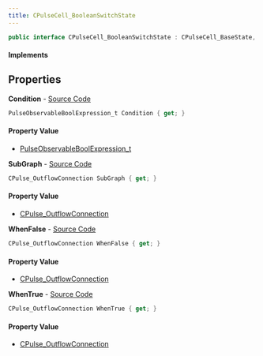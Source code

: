 ```yaml
---
title: CPulseCell_BooleanSwitchState
---
```


```csharp
public interface CPulseCell_BooleanSwitchState : CPulseCell_BaseState, CPulseCell_BaseYieldingInflow, CPulseCell_BaseFlow, CPulseCell_Base, ISchemaClass<CPulseCell_Base>, ISchemaClass<CPulseCell_BaseFlow>, ISchemaClass<CPulseCell_BaseYieldingInflow>, ISchemaClass<CPulseCell_BaseState>, ISchemaClass<CPulseCell_BooleanSwitchState>, ISchemaField, ISchemaClass, INativeHandle
```

#### Implements

## Properties

**Condition** - [Source Code](https://github.com/swiftly-solution/swiftlys2/blob/master/managed/src/SwiftlyS2.Generated/Schemas/Interfaces/CPulseCell_BooleanSwitchState.cs#L16)

```csharp
PulseObservableBoolExpression_t Condition { get; }
```

#### Property Value

- [PulseObservableBoolExpression_t](/docs/api/shared/schemadefinitions/pulseobservableboolexpression_t)

**SubGraph** - [Source Code](https://github.com/swiftly-solution/swiftlys2/blob/master/managed/src/SwiftlyS2.Generated/Schemas/Interfaces/CPulseCell_BooleanSwitchState.cs#L18)

```csharp
CPulse_OutflowConnection SubGraph { get; }
```

#### Property Value

- [CPulse_OutflowConnection](/docs/api/shared/schemadefinitions/cpulse_outflowconnection)

**WhenFalse** - [Source Code](https://github.com/swiftly-solution/swiftlys2/blob/master/managed/src/SwiftlyS2.Generated/Schemas/Interfaces/CPulseCell_BooleanSwitchState.cs#L22)

```csharp
CPulse_OutflowConnection WhenFalse { get; }
```

#### Property Value

- [CPulse_OutflowConnection](/docs/api/shared/schemadefinitions/cpulse_outflowconnection)

**WhenTrue** - [Source Code](https://github.com/swiftly-solution/swiftlys2/blob/master/managed/src/SwiftlyS2.Generated/Schemas/Interfaces/CPulseCell_BooleanSwitchState.cs#L20)

```csharp
CPulse_OutflowConnection WhenTrue { get; }
```

#### Property Value

- [CPulse_OutflowConnection](/docs/api/shared/schemadefinitions/cpulse_outflowconnection)

